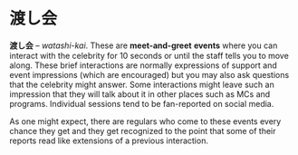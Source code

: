 # 渡し会

**渡し会** – _watashi-kai_. These are **meet-and-greet** **events** where you can interact with the celebrity for 10 seconds or until the staff tells you to move along. These brief interactions are normally expressions of support and event impressions (which are encouraged) but you may also ask questions that the celebrity might answer. Some interactions might leave such an impression that they will talk about it in other places such as MCs and programs. Individual sessions tend to be fan-reported on social media. 

As one might expect, there are regulars who come to these events every chance they get and they get recognized to the point that some of their reports read like extensions of a previous interaction.
